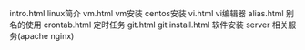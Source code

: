 intro.html   linux简介
vm.html      vm安装 centos安装
vi.html      vi编辑器
alias.html   别名的使用
crontab.html 定时任务
git.html     git
install.html 软件安装
server       相关服务(apache nginx)